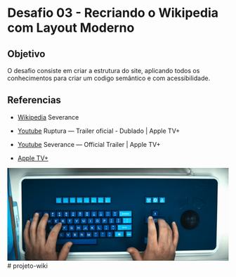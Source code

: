 # Desafio 03 - Recriando o Wikipedia com Layout Moderno





## Objetivo
O desafio consiste em criar a estrutura do site, aplicando todos os conhecimentos para criar um codigo semântico e com acessibilidade.




## Referencias
- [Wikipedia](https://pt.wikipedia.org/wiki/Severance_(s%C3%A9rie_de_televis%C3%A3o)) Severance

- [Youtube](https://www.youtube.com/watch?v=EFjc_qHrnsQ) Ruptura — Trailer oficial - Dublado | Apple TV+ 

- [Youtube](https://www.youtube.com/watch?v=xEQP4VVuyrY) Severance — Official Trailer | Apple TV+

- [Apple TV+](https://tv.apple.com/)




![GIF de um teclado usado na serie Ruptura](/imagens/keyboard.gif)#   p r o j e t o - w i k i 
 
 